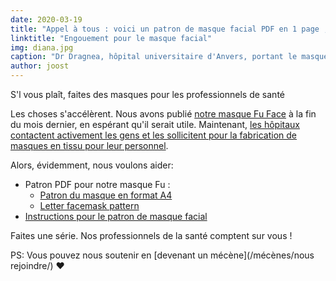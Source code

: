 ```yaml
---
date: 2020-03-19
title: "Appel à tous : voici un patron de masque facial PDF en 1 page ; maintenant, fabriquez-en quelques uns et aidez à vaincre cette chose"
linktitle: "Engouement pour le masque facial"
img: diana.jpg
caption: "Dr Dragnea, hôpital universitaire d'Anvers, portant le masque facial Fu. Dr Dragnea, hôpital universitaire d'Anvers, portant le masque facial Fu"
author: joost
---
```


<Note>

S'l vous plaît, faites des masques pour les professionnels de santé

</Note>

<YouTube id='VcQ69_ANsRA' />

Les choses s'accélèrent. Nous avons publié [notre masque Fu Face](/designs/fu/) à la fin du mois dernier, en espérant qu'il serait utile. Maintenant, [les hôpitaux contactent activement les gens et les sollicitent pour la fabrication de masques en tissu pour leur personnel](https://www.uza.be/mondmaskers).

Alors, évidemment, nous voulons aider:

 - Patron PDF pour notre masque Fu :
   - [Patron du masque en format A4](/fu-facemask-freesewing.org.a4.pdf)
   - [Letter facemask pattern](/fu-facemask-freesewing.org.letter.pdf)
 - [Instructions pour le patron de masque facial](/docs/patterns/fu/instructions/)

Faites une série. Nos professionnels de la santé comptent sur vous !

<Note>

PS: Vous pouvez nous soutenir en [devenant un mécène](/mécènes/nous rejoindre/) ❤
</Note>

